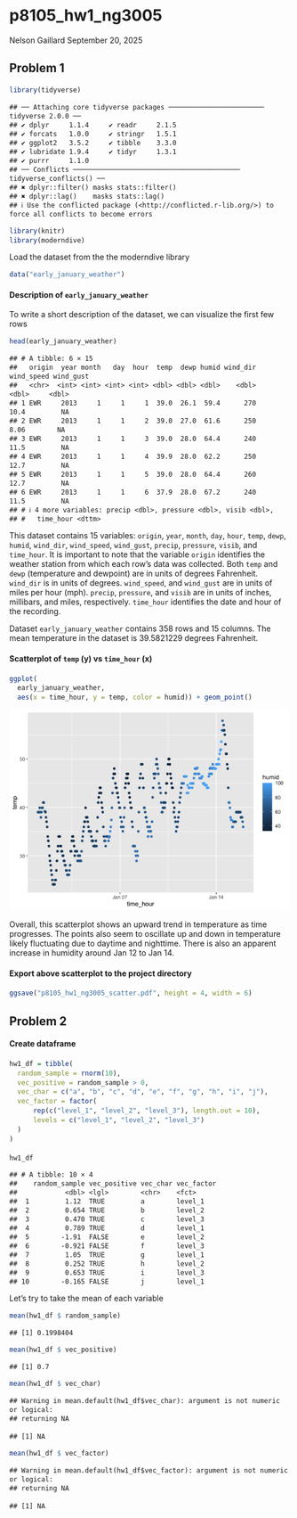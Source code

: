 p8105_hw1_ng3005
================
Nelson Gaillard
September 20, 2025

## Problem 1

``` r
library(tidyverse)
```

    ## ── Attaching core tidyverse packages ──────────────────────── tidyverse 2.0.0 ──
    ## ✔ dplyr     1.1.4     ✔ readr     2.1.5
    ## ✔ forcats   1.0.0     ✔ stringr   1.5.1
    ## ✔ ggplot2   3.5.2     ✔ tibble    3.3.0
    ## ✔ lubridate 1.9.4     ✔ tidyr     1.3.1
    ## ✔ purrr     1.1.0     
    ## ── Conflicts ────────────────────────────────────────── tidyverse_conflicts() ──
    ## ✖ dplyr::filter() masks stats::filter()
    ## ✖ dplyr::lag()    masks stats::lag()
    ## ℹ Use the conflicted package (<http://conflicted.r-lib.org/>) to force all conflicts to become errors

``` r
library(knitr)
library(moderndive)
```

Load the dataset from the the moderndive library

``` r
data("early_january_weather")
```

#### Description of `early_january_weather`

To write a short description of the dataset, we can visualize the first
few rows

``` r
head(early_january_weather)
```

    ## # A tibble: 6 × 15
    ##   origin  year month   day  hour  temp  dewp humid wind_dir wind_speed wind_gust
    ##   <chr>  <int> <int> <int> <int> <dbl> <dbl> <dbl>    <dbl>      <dbl>     <dbl>
    ## 1 EWR     2013     1     1     1  39.0  26.1  59.4      270      10.4         NA
    ## 2 EWR     2013     1     1     2  39.0  27.0  61.6      250       8.06        NA
    ## 3 EWR     2013     1     1     3  39.0  28.0  64.4      240      11.5         NA
    ## 4 EWR     2013     1     1     4  39.9  28.0  62.2      250      12.7         NA
    ## 5 EWR     2013     1     1     5  39.0  28.0  64.4      260      12.7         NA
    ## 6 EWR     2013     1     1     6  37.9  28.0  67.2      240      11.5         NA
    ## # ℹ 4 more variables: precip <dbl>, pressure <dbl>, visib <dbl>,
    ## #   time_hour <dttm>

This dataset contains 15 variables: `origin`, `year`, `month`, `day`,
`hour`, `temp`, `dewp`, `humid`, `wind_dir`, `wind_speed`, `wind_gust`,
`precip`, `pressure`, `visib`, and `time_hour`. It is important to note
that the variable `origin` identifies the weather station from which
each row’s data was collected. Both `temp` and `dewp` (temperature and
dewpoint) are in units of degrees Fahrenheit. `wind_dir` is in units of
degrees. `wind_speed`, and `wind_gust` are in units of miles per hour
(mph). `precip`, `pressure`, and `visib` are in units of inches,
millibars, and miles, respectively. `time_hour` identifies the date and
hour of the recording.

Dataset `early_january_weather` contains 358 rows and 15 columns. The
mean temperature in the dataset is 39.5821229 degrees Fahrenheit.

#### Scatterplot of `temp` (y) vs `time_hour` (x)

``` r
ggplot(
  early_january_weather, 
  aes(x = time_hour, y = temp, color = humid)) + geom_point()
```

![](p8105_hw1_ng3005_files/figure-gfm/unnamed-chunk-4-1.png)<!-- -->

Overall, this scatterplot shows an upward trend in temperature as time
progresses. The points also seem to oscillate up and down in temperature
likely fluctuating due to daytime and nighttime. There is also an
apparent increase in humidity around Jan 12 to Jan 14.

#### Export above scatterplot to the project directory

``` r
ggsave("p8105_hw1_ng3005_scatter.pdf", height = 4, width = 6)
```

## Problem 2

#### Create dataframe

``` r
hw1_df = tibble(
  random_sample = rnorm(10),
  vec_positive = random_sample > 0,
  vec_char = c("a", "b", "c", "d", "e", "f", "g", "h", "i", "j"),
  vec_factor = factor(
      rep(c("level_1", "level_2", "level_3"), length.out = 10),
      levels = c("level_1", "level_2", "level_3")
  )
)

hw1_df
```

    ## # A tibble: 10 × 4
    ##    random_sample vec_positive vec_char vec_factor
    ##            <dbl> <lgl>        <chr>    <fct>     
    ##  1         1.12  TRUE         a        level_1   
    ##  2         0.654 TRUE         b        level_2   
    ##  3         0.470 TRUE         c        level_3   
    ##  4         0.789 TRUE         d        level_1   
    ##  5        -1.91  FALSE        e        level_2   
    ##  6        -0.921 FALSE        f        level_3   
    ##  7         1.05  TRUE         g        level_1   
    ##  8         0.252 TRUE         h        level_2   
    ##  9         0.653 TRUE         i        level_3   
    ## 10        -0.165 FALSE        j        level_1

Let’s try to take the mean of each variable

``` r
mean(hw1_df $ random_sample)
```

    ## [1] 0.1998404

``` r
mean(hw1_df $ vec_positive)
```

    ## [1] 0.7

``` r
mean(hw1_df $ vec_char)
```

    ## Warning in mean.default(hw1_df$vec_char): argument is not numeric or logical:
    ## returning NA

    ## [1] NA

``` r
mean(hw1_df $ vec_factor)
```

    ## Warning in mean.default(hw1_df$vec_factor): argument is not numeric or logical:
    ## returning NA

    ## [1] NA
